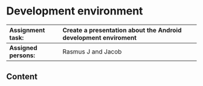 # Development environment #

| **Assignment task:** | Create a presentation about the Android development enviroment |
|:---------------------|:---------------------------------------------------------------|
| **Assigned persons:** | Rasmus J and Jacob                                             |


## Content ##
<a href='Hidden comment: 
Add the knowledge you have gained
'></a>